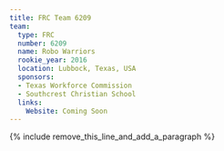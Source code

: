 ```yaml
---
title: FRC Team 6209
team:
  type: FRC
  number: 6209
  name: Robo Warriors
  rookie_year: 2016
  location: Lubbock, Texas, USA
  sponsors:
  - Texas Workforce Commission
  - Southcrest Christian School
  links:
    Website: Coming Soon
---
```


{% include remove_this_line_and_add_a_paragraph %}